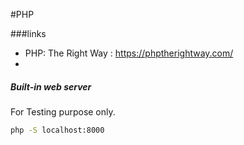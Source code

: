#PHP

###links

- PHP: The Right Way : https://phptherightway.com/
-




##### Built-in web server

For Testing purpose only.
```bash
php -S localhost:8000

```
